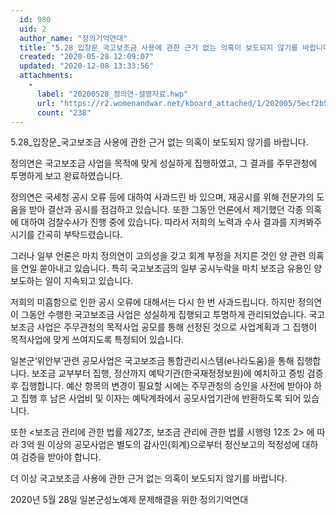 ```yaml
---
  id: 980
  uid: 2
  author_name: "정의기억연대"
  title: "5.28_입장문_국고보조금 사용에 관한 근거 없는 의혹이 보도되지 않기를 바랍니다."
  created: "2020-05-28 12:09:07"
  updated: "2020-12-08 13:33:56"
  attachments: 
    - 
      label: "20200528_정의연-설명자료.hwp"
      url: "https://r2.womenandwar.net/kboard_attached/1/202005/5ecf2b5375d6c9359643.hwp"
      count: "238"
---
```

5.28_입장문_국고보조금 사용에 관한 근거 없는 의혹이 보도되지 않기를 바랍니다.

정의연은 국고보조금 사업을 목적에 맞게 성실하게 집행하였고, 그 결과를 주무관청에 투명하게 보고 완료하였습니다. 

정의연은 국세청 공시 오류 등에 대하여 사과드린 바 있으며, 재공시를 위해 전문가의 도움을 받아 결산과 공시를 점검하고 있습니다. 또한 그동안 언론에서 제기했던 각종 의혹에 대하여 검찰수사가 진행 중에 있습니다. 따라서 저희의 노력과 수사 결과를 지켜봐주시기를 간곡히 부탁드렸습니다. 

그러나 일부 언론은 마치 정의연이 고의성을 갖고 회계 부정을 저지른 것인 양 관련 의혹을 연일 쏟아내고 있습니다. 특히 국고보조금의 일부 공시누락을 마치 보조금 유용인 양 보도하는 일이 지속되고 있습니다. 

저희의 미흡함으로 인한 공시 오류에 대해서는 다시 한 번 사과드립니다. 하지만 정의연이 그동안 수행한 국고보조금 사업은 성실하게 집행되고 투명하게 관리되었습니다. 국고보조금 사업은 주무관청의 목적사업 공모를 통해 선정된 것으로 사업계획과 그 집행이 목적사업에 맞게 쓰여지도록 특정되어 있습니다. 

일본군‘위안부’관련 공모사업은 국고보조금 통합관리시스템(e나라도움)을 통해 집행합니다. 보조금 교부부터 집행, 정산까지 예탁기관(한국재정정보원)에 예치하고 증빙 검증 후 집행합니다. 예산 항목의 변경이 필요할 시에는 주무관청의 승인을 사전에 받아야 하고 집행 후 남은 사업비 및 이자는 예탁계좌에서 공모사업기관에 반환하도록 되어 있습니다. 

또한 <보조금 관리에 관한 법률 제27조, 보조금 관리에 관한 법률 시행령 12조 2> 에 따라 3억 원 이상의 공모사업은 별도의 감사인(회계)으로부터 정산보고의 적정성에 대하여 검증을 받아야 합니다. 

더 이상 국고보조금 사용에 관한 근거 없는 의혹이 보도되지 않기를 바랍니다.

2020년 5월 28일
일본군성노예제 문제해결을 위한 정의기억연대